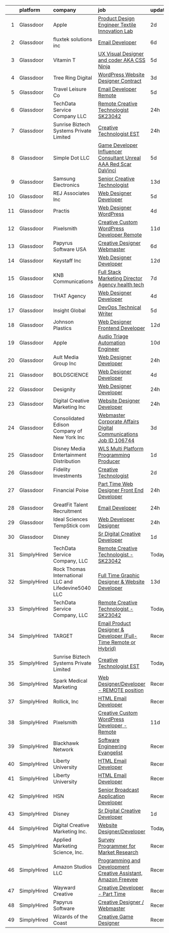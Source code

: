 

|    | platform    | company                                              | job                                                                                                                                                                                                                                                                                                                                                                                                                                                                                                                                                                                                                                                                                                                                                                                                                                                                                                                                                                                                                                                                                                                                                                                                                                                                                                                                                                                                | update_time   | location             |
|---:|:------------|:-----------------------------------------------------|:---------------------------------------------------------------------------------------------------------------------------------------------------------------------------------------------------------------------------------------------------------------------------------------------------------------------------------------------------------------------------------------------------------------------------------------------------------------------------------------------------------------------------------------------------------------------------------------------------------------------------------------------------------------------------------------------------------------------------------------------------------------------------------------------------------------------------------------------------------------------------------------------------------------------------------------------------------------------------------------------------------------------------------------------------------------------------------------------------------------------------------------------------------------------------------------------------------------------------------------------------------------------------------------------------------------------------------------------------------------------------------------------------|:--------------|:---------------------|
|  1 | Glassdoor   | Apple                                                | [Product Design Engineer   Textile Innovation Lab](https://www.glassdoor.com/partner/jobListing.htm?pos=117&ao=1110586&s=58&guid=00000181f136559399dfc14ac821138d&src=GD_JOB_AD&t=SR&vt=w&cs=1_5f612a1a&cb=1657609279385&jobListingId=1007994891359&cpc=654405A9B1E0A9F5&jrtk=3-0-1g7ojcliskhrj801-1g7ojclj9209v000-655906c84dbd23c0--6NYlbfkN0BvKrLyj5gPmtZO9T8euul8TCxuuKNOtzRJOomxnwSEodTz2Bc-sPZlO_uSwsktAejN199eymxu_tQXOQtV7X1dSm_hFoQKsuUpPNW9BPyObVLVdKySlQ33RGzxwlCknth30Ft3J5YLSFiJqFGMI_k4PBZh2wVZwkPN1jszvuG7XmI4Lh9TysUFrXvSVrv9AbGV8iMJaFe5VRIyJFpAviH1UyIR182X90ee85PihX90-APDhOv4stlRroCgx4BRbHJMYbEtoyllSUrqcpltq24oXS0EDPqMACfwvS4N-_-2LG4e0N0DSsl321FDiZ68-S07p3YKx_gTn_qCvbHBrx5ZkC3bIOyeEmINgg0pigGIWNu0ng1LFCbXarZoCqtHRK787IhNXRqieyi1l0bynPrZw1KKzHCof-JIeMRtB3p4VUf5FC-qvxT3SWHfeJsL_F5TVUVUT1rRnbdLlzFTdGwizjShX_Pwu4CKiEkFtDckG8_2yoeMi0NfcKj-TdrEoyMNZdZ0249cuu4W9_p77HMhAyEJIcH5j5k2t_5pIEgAQXUZY9xzsQfmBptFxV0wuezP8KcS4t7eM19nIjsNfENatNwMSMy24KG1vZm4HWjGsbT1uEm5OhytFjgJ9Ivt740V3nZuO_XNmcjZFkN_d2B5vxO0vCnMDngmCW4KhZp_sj3gKtPoxgl965uNvafZ6cbaCiCcoFsi8dpGrI2s4OLkXEbhHmX5rvNjcSckQFbJ_1d-YJMbcjEeH3L_PgaCSyRee1vORj1ectKG49m5cO8Yaxs5EePGt1D5JnzqK2EEhAkLfMYreKr6_KwEFLuQnluolPjGhtetkXJKDgleFPtTTZuQOzJ613UHRi3kuhHV37Dq0s42xDaHZ3EDWwRMjec2kzkGBmKNQ8bE7ZVc2DcuqJKNJjqfgFpea-WXcasZwd9G2rAj2ZOe4ei6jm83QMy9yMmSbGaIko6Qq6XFvqayvI-u1Oi-vyDqV_QtjvhkOw%3D%3D) | 2d            | Cupertino, CA        |
|  2 | Glassdoor   | fluxtek solutions inc                                | [Email Developer](https://www.glassdoor.com/partner/jobListing.htm?pos=127&ao=1136043&s=58&guid=00000181f136559399dfc14ac821138d&src=GD_JOB_AD&t=SR&vt=w&ea=1&cs=1_0e08b35c&cb=1657609279386&jobListingId=1007984862555&jrtk=3-0-1g7ojcliskhrj801-1g7ojclj9209v000-1c6e3ef8f3a17f53-)                                                                                                                                                                                                                                                                                                                                                                                                                                                                                                                                                                                                                                                                                                                                                                                                                                                                                                                                                                                                                                                                                                              | 6d            | Remote               |
|  3 | Glassdoor   | Vitamin T                                            | [UX   Visual Designer and coder  AKA CSS Ninja](https://www.glassdoor.com/partner/jobListing.htm?pos=118&ao=1110586&s=58&guid=00000181f136559399dfc14ac821138d&src=GD_JOB_AD&t=SR&vt=w&cs=1_66e56516&cb=1657609279385&jobListingId=1007987464762&cpc=32EE424DE2B657EB&jrtk=3-0-1g7ojcliskhrj801-1g7ojclj9209v000-3f0e14894e35b251--6NYlbfkN0DMrcEu7yrtATojKJA7cEzGQ3FdRGWLh0CZQInL4ECGI6k5tN82kdM0OKoro5eXmjqOOO5ru_1n2X5zxuE2X1YS5pnR9G64z7-Bwq59lIsFadoTf-yX7T1ABbjuh3qSkVelw3wLbGtG93Mvad99I3DqtaTiIpzwBhzhTmFQbDF5A6hJEzzGbpbEUREBW0MGecYbnuMJtIuFInbSP9JSQ-vX1NxkatZ8z_EsBCPfX1D1FJQMN2A_SQ-5Ktls3xW3Sb7sZyOkthFADBrBUIjm2-vXWJjeEm08ZIqcm0wniErKdzEIWV3gukx5dPv1ngLzO3RmRljFaLbYOUkkAvW6OAToo1QBFZahtL8QFP3EcHjJASpmYXdZh63TY-212nYERvyzH6YmhInSRlrHGnakMMKHDAur7mEkBdP7Vrg21YnhfjVcxjURiX8Qdq58x6pG80pq6LtuKEeXNIzQm8_1F1vUWu4hHcBRRk0%3D)                                                                                                                                                                                                                                                                                                                                                                                                                                                                                                                                                  | 5d            | Remote               |
|  4 | Glassdoor   | Tree Ring Digital                                    | [WordPress Website Designer  Contract ](https://www.glassdoor.com/partner/jobListing.htm?pos=121&ao=1136043&s=58&guid=00000181f136559399dfc14ac821138d&src=GD_JOB_AD&t=SR&vt=w&ea=1&cs=1_b3012841&cb=1657609279386&jobListingId=1007993303108&jrtk=3-0-1g7ojcliskhrj801-1g7ojclj9209v000-ee5a9c7628462801-)                                                                                                                                                                                                                                                                                                                                                                                                                                                                                                                                                                                                                                                                                                                                                                                                                                                                                                                                                                                                                                                                                        | 3d            | Remote               |
|  5 | Glassdoor   | Travel   Leisure Co                                  | [Email Developer   Remote  ](https://www.glassdoor.com/partner/jobListing.htm?pos=125&ao=1136043&s=58&guid=00000181f136559399dfc14ac821138d&src=GD_JOB_AD&t=SR&vt=w&cs=1_67b2fb20&cb=1657609279386&jobListingId=1007987719084&jrtk=3-0-1g7ojcliskhrj801-1g7ojclj9209v000-df45235fbaa2db25-)                                                                                                                                                                                                                                                                                                                                                                                                                                                                                                                                                                                                                                                                                                                                                                                                                                                                                                                                                                                                                                                                                                        | 5d            | Orlando, FL          |
|  6 | Glassdoor   | TechData Service Company  LLC                        | [Remote Creative Technologist   SK23042](https://www.glassdoor.com/partner/jobListing.htm?pos=101&ao=1110586&s=58&guid=00000181f136559399dfc14ac821138d&src=GD_JOB_AD&t=SR&vt=w&ea=1&cs=1_a96546d2&cb=1657609279383&jobListingId=1007998032596&cpc=F45C15D234B746DE&jrtk=3-0-1g7ojcliskhrj801-1g7ojclj9209v000-f9fd7f91f3b4481d--6NYlbfkN0BEhglf0MxXwZyGZJTqBpNnulBGde-Qc7wV3jmkCMUf0PswglgUlXVu9VzF7HqG1x78HJv8awBODvUNoKf_wxIcMRJRo9wwnEjZY0YsNWqR4VAIlsgGXKOsCBzR3ZnTjGg8tUBnCycDezUNdrmrwNJ34mnqe6U6p95eZlmZsCADzrOay-KHJJDijU6fzr-XUtCcl2zzpES1BqEBfyNWW4A5r77fCaftvb47lPZ3x1jyZVW-1qweUXX3ZTSEtKCVrNrrRHbHb_DCr8JDN--JFCASpN0MZPGWSJx4phz7zP6M73ce2p2iOkEkl1gjYQdlR-QpDS0B4w5oMiyGsg_7xFYFXnQN1MoyhC2B-epEW9Im9Ty5RZ6D3HEkCwaPRBrRaFcxDbPqVo29LdbIAkhiyGzTyvilpl2BYSR4OgVrP4dCjy7U5lzK4RU-06wKMjeeCXNjI8cjNoM4gtuVD0J9yL7xoqypJp4ahrjaYZ5LBB3o7mDOP4vDRULeZtunPzmMmeLtz3eEGF9wOA%3D%3D)                                                                                                                                                                                                                                                                                                                                                                                                                                                                                                      | 24h           | Remote               |
|  7 | Glassdoor   | Sunrise Biztech Systems Private Limited              | [Creative Technologist EST](https://www.glassdoor.com/partner/jobListing.htm?pos=103&ao=1110586&s=58&guid=00000181f136559399dfc14ac821138d&src=GD_JOB_AD&t=SR&vt=w&ea=1&cs=1_1bd8fdc9&cb=1657609279383&jobListingId=1007998001893&cpc=F5E96E35A1725171&jrtk=3-0-1g7ojcliskhrj801-1g7ojclj9209v000-79b96319dcde7234--6NYlbfkN0CB5V9pKc9dSiWkDOidb3xEy-kN2PCpaZveSm6yQI6kq-7KBZtckO1rVmn7ljZ2wfIyU0GkdEuaXgSfzgpWZjfONDlAXQT4yGs6KpOUUKTorK1EuKk9NLi_sGeH-GFBJNp7NzYHGeuy2IBAaM1jQCLlLOrvFfEv74K3uyNgIaI_vLHbmh0yE9t44LygoqsGljG1xdp46bd9f0hzBdaVNG81ipl-wobwm4NfR9kwZV2ljdcSPnYhDnxoYlqEu0FNzr40oiY6cqDVI8LyVk88RLVTbIcZrzjTBeo3jvxZ8nEpxqLjw3dKYGahaEHB6GHMGmdeNurH0hoWf-w7_z3BYVN-diUtHLAfdflj8rbeeGwTh53JgkWeUDRkvUdVPCPIqSuvbobKZnrTjxTpLHvtFqgR5L6clbZG9FkRB2RsxiU1yIB97sBAuhczp95XLfg-B0Wt26tmyl1Y0p0NrGlbY29Bw1cfasexsUgh-8n2pRW9rrKOg5Hs8TdnahJE1TwTXPda_5BQGyd8eg%3D%3D)                                                                                                                                                                                                                                                                                                                                                                                                                                                                                                                   | 24h           | Remote               |
|  8 | Glassdoor   | Simple Dot LLC                                       | [Game Developer Influencer   Consultant  Unreal  AAA  Red Scar  DaVinci ](https://www.glassdoor.com/partner/jobListing.htm?pos=110&ao=1110586&s=58&guid=00000181f136559399dfc14ac821138d&src=GD_JOB_AD&t=SR&vt=w&ea=1&cs=1_1136dc3d&cb=1657609279384&jobListingId=1007988169468&cpc=75B6770C194DCF89&jrtk=3-0-1g7ojcliskhrj801-1g7ojclj9209v000-ea5796f865d45b2b--6NYlbfkN0BkSfjZlGN18gGtpPg_86ZemVYx4Wh63Xcamy2Q7-7wZ-kin33G1bwa6GZPxrqSHHz--SXSexNnOl5TpH3iKffomPqSxWywkMvBVfj8_1dHgt1X1sxFsX2CQ3Yp8jeLenVdGl8MCLpVwCP3CBbXsZinkrMGelfkvibICkQIKwvALSEFv-9xIQvqZ2ahKLy97ikfGyQUTKicOyocse3ZIENZ2kPz6R6tIfBn2HiGAMFFJ0JMgyGhUa78xMgGO5vPekXjx7rnhOb0cFDlKMa9XLrW8V8vxBwhZsu6O5Zdu7qj217OoEyTZOaUaa2QhJ5temDxaUUW2KTy53NwZ8OCbgYHj8mJDoHLVzAvcw49qidjTIy94X4EEo2Xb2EeNgoEgDmps5npcoy6Q_Lr7xSITw_AvLAkPNyKvODP-0Dn4YjEQsddbQW9hoIv2jnQOEgLabYYz4ucMRiRfrPq4p5CbCrMNtIhbhgaxbmUmtj4QX5fkwnUGU-g0WkK24o1PC4kmGpoMYWSisBT0GRdL0D8dQNqyPEavfQ6CVf6ttc1qnF_5P6-v0hDyWQb)                                                                                                                                                                                                                                                                                                                                                                                                                                 | 5d            | Remote               |
|  9 | Glassdoor   | Samsung Electronics                                  | [Senior Creative Technologist](https://www.glassdoor.com/partner/jobListing.htm?pos=129&ao=1136043&s=58&guid=00000181f136559399dfc14ac821138d&src=GD_JOB_AD&t=SR&vt=w&cs=1_936f0d4c&cb=1657609279386&jobListingId=1007968494885&jrtk=3-0-1g7ojcliskhrj801-1g7ojclj9209v000-9298f996af1b1bed-)                                                                                                                                                                                                                                                                                                                                                                                                                                                                                                                                                                                                                                                                                                                                                                                                                                                                                                                                                                                                                                                                                                      | 13d           | New York, NY         |
| 10 | Glassdoor   | REJ   Associates  Inc                                | [Web Designer Developer](https://www.glassdoor.com/partner/jobListing.htm?pos=102&ao=1110586&s=58&guid=00000181f136559399dfc14ac821138d&src=GD_JOB_AD&t=SR&vt=w&ea=1&cs=1_558a7bcc&cb=1657609279383&jobListingId=1007988000128&cpc=C5C93DE40C8A001B&jrtk=3-0-1g7ojcliskhrj801-1g7ojclj9209v000-052e4508faa82851--6NYlbfkN0AF_bfm7gzr-f4HtFIOaurJ6VoJjpjfwwjpbPTStdJTja__rm5RFnvmIqP4IgP5Pe_UU-mMrW9psE_3WYuQ8Ej17TjZ_ZnA4Ef1kqQtaP5Yhw0aYQ7OXMBUsZ5R6ikwFO_ZxKqfT8jnjqHckvi7M8tWk6QVmuJpZbrDpHBnb4jmRTPIj_Jz4SB2KbS2xASwIWcO5bkx5RRws9VqFkfGerZpOg8NlOETC8fM-vEjKS9pGAs1iLIf-BjKM-YmG3GtIKOCuRYOzJ7GDROZR7W4ebo0bX0NFbzONB6DRRICX4XuLQwTLb7Rmg3OxbqDfj615ifR_c-Q9gSr28oIkYXXw5-t8cVn4Uh6nOzBq7HVjlkyW_m1FpdL44Q-NOGlt5qn-9PpyaIUcvDu9MaIqlMq2LyJ0Lk6Nlii5FozyxMyLYE3Qlomezvc7kE7qu0y8LeqqAYWA2vZinKTlxg-GKdYRlbhwDtGhaQUtps1KQgnIRsOBWdEk31ES67N_gufCz6mlXo%3D)                                                                                                                                                                                                                                                                                                                                                                                                                                                                                                                                    | 5d            | Fort Meade, MD       |
| 11 | Glassdoor   | Practis                                              | [Web Designer   WordPress](https://www.glassdoor.com/partner/jobListing.htm?pos=104&ao=1110586&s=58&guid=00000181f136559399dfc14ac821138d&src=GD_JOB_AD&t=SR&vt=w&ea=1&cs=1_f2385737&cb=1657609279383&jobListingId=1007989893537&cpc=F0881FB4B112A732&jrtk=3-0-1g7ojcliskhrj801-1g7ojclj9209v000-b83e3ad3f0244a34--6NYlbfkN0CPEiJEzZq4I_K6S6Q9VC1QMfIsI0INZ1UYi7vjgDL48do-bvsq3-GMN3KEosZIajNSI3JzVhNe65qgyXMt7z25L10GIP3zLiv2g09gd65qqfFZ_Py2byReBGzq0Rasw6PkH8gjqqIArsTaBnCQfIq9tYeDe5RkGKuQnPk_XU-t--RW9d9SmnVKmNuTlQyHDE7gvkQlCmv_kKdIcFHxOZLG7ag13CSlm1ogk_t0JwvqQDd50Jc3FXbFCFAzVgxLqgWN5tDRQkvaSkVtq6B2xQHf6O7CgpNHKPbwtnri_LZL0ms7Jcq1qALXhQubjvkfrKMZvsuZxIrrW0rNC0z61tP8DXXPphuF_TmuD95DGgCRpLPwemXvvg7pPaLzfofxkFNaxtlCWlDGPOkOUL0o0qPqs0BQik8NAIqUDGyd4cb49wysfx3neoWtNwhPf8Rq8wjQskwbQRzBd-pprgX_dd_wtI38I3qBlA5gVV-FZcwXPphXKLh1Sdiqhuxy8edoawSH6uTetGPfCQ%3D%3D)                                                                                                                                                                                                                                                                                                                                                                                                                                                                                                                    | 4d            | Charlotte, NC        |
| 12 | Glassdoor   | Pixelsmith                                           | [Creative Custom WordPress Developer   Remote](https://www.glassdoor.com/partner/jobListing.htm?pos=120&ao=1136043&s=58&guid=00000181f136559399dfc14ac821138d&src=GD_JOB_AD&t=SR&vt=w&ea=1&cs=1_fe296a17&cb=1657609279386&jobListingId=1007973883449&jrtk=3-0-1g7ojcliskhrj801-1g7ojclj9209v000-9ace6d2b283665ed-)                                                                                                                                                                                                                                                                                                                                                                                                                                                                                                                                                                                                                                                                                                                                                                                                                                                                                                                                                                                                                                                                                 | 11d           | Remote               |
| 13 | Glassdoor   | Papyrus Software USA                                 | [Creative Designer Webmaster](https://www.glassdoor.com/partner/jobListing.htm?pos=130&ao=1136043&s=58&guid=00000181f136559399dfc14ac821138d&src=GD_JOB_AD&t=SR&vt=w&ea=1&cs=1_ae8c34f8&cb=1657609279386&jobListingId=1007984443702&jrtk=3-0-1g7ojcliskhrj801-1g7ojclj9209v000-afed7fc09b07241a-)                                                                                                                                                                                                                                                                                                                                                                                                                                                                                                                                                                                                                                                                                                                                                                                                                                                                                                                                                                                                                                                                                                  | 6d            | Southlake, TX        |
| 14 | Glassdoor   | Keystaff  Inc                                        | [Web Designer Developer](https://www.glassdoor.com/partner/jobListing.htm?pos=115&ao=1110586&s=58&guid=00000181f136559399dfc14ac821138d&src=GD_JOB_AD&t=SR&vt=w&ea=1&cs=1_b7aba01a&cb=1657609279386&jobListingId=1007970550150&cpc=82B3195DA92CAF92&jrtk=3-0-1g7ojcliskhrj801-1g7ojclj9209v000-6ea883df56a60318--6NYlbfkN0CHgS_wzlMcrvkFSTxOeOhCaeJoE1AOAz6J2tb2UKLBi5qrou3ur_Aur7w2iabos9Zw4ksro9B77gkeFFfNLaGcrMam0SLA7d-J0bQCr2Bh1vTgcjT9DoLMwD6cIQ7F59aCovPcs-BGxGMtJUlgR9kBwTYSgt1_UzXYOJkzocPpI_5WIb05ZvbaKV83zPoSgPu_dbmx8cWTHN431nnA1gVyfNAEdLd5Q3cjnPYdvefFH2qblzy6iDLCUvP3Jm0sUjFjdsoPZt-HsfSFxOjNr_st5z_ZYusfRmYcPmuXY-hm0uyoLu60Ks9N2uCEAXijOD1VLVJhOL4MYq3R7j-PQhM-hcSeTAyAsLmHcBFR_6eZI2kWhXP-FwD3Zrv9xnVDcjs7V2O6h18xzTyw57fzat8PB7GabR4K9JbFnF1wf38YynM1r9acCvNyz2UvikmdmuQNGcCOa2B0WabGXZIIRH4RgcAL37TUZqIREUWcL0xN52ZuiFUsx9O49c8SLQZS1uS5WZSn9onDxw%3D%3D)                                                                                                                                                                                                                                                                                                                                                                                                                                                                                                                      | 12d           | Jupiter, FL          |
| 15 | Glassdoor   | KNB Communications                                   | [Full Stack Marketing Director  Agency  health tech ](https://www.glassdoor.com/partner/jobListing.htm?pos=109&ao=1110586&s=58&guid=00000181f136559399dfc14ac821138d&src=GD_JOB_AD&t=SR&vt=w&ea=1&cs=1_45fb1aff&cb=1657609279384&jobListingId=1007982265289&cpc=D99DB9A39DE67464&jrtk=3-0-1g7ojcliskhrj801-1g7ojclj9209v000-98404997d34288b4--6NYlbfkN0Bzkuy17zoNwKMVjyusHhR7JNYo3SmelKzW8jp1Pa4Tk8SeJt-khgAHW196h0ERZcC_61O7treXuBvJx9McgJUbbBrqHIU6E6_K_u5qjdwkLd4pKiE724KE-2bMp5JnGQt-NgNhl7kdImvuKKICnfnx3S9uv3c5iqGymorm8lTlK_3i64b6MgiD6dMvihb93imjXuR6o3SuuzGi1ZLN1vbzTNWFjtfkkdlO16Whj2uogCsLwTFXj8PlVXlJeTIzL7BMWbuLYc1dkGUOea3pCWAm-BgI2NeUx9ApxFtYVQPE2pf01wik-WQT99qKwFjQePYVf2N0QYfvLmYsP6JeNiz9WuPC0H2R-kMhcXvUtolOTyPzQSzmTmxjqGh0LvZoy9acIXkQgEfOqafKXm9eI-Yk6EtSwvmn7AkbV8EVuAX9b1rWCUV-xNPzC9l0dWqar6zvi-Yy3IOmmNz_s1fkNwAqMjuHU2ZedHVlKp3m-8PDg7LRRaKRnM2rgIFfDckvdIRuYVopGzyvBuVdI7T_A6Bv4wV65Wk3Z1CkXrdGjJwnrA%3D%3D)                                                                                                                                                                                                                                                                                                                                                                                                                                                         | 7d            | Remote               |
| 16 | Glassdoor   | THAT Agency                                          | [Web Designer Developer](https://www.glassdoor.com/partner/jobListing.htm?pos=108&ao=1110586&s=58&guid=00000181f136559399dfc14ac821138d&src=GD_JOB_AD&t=SR&vt=w&ea=1&cs=1_e1ecc397&cb=1657609279384&jobListingId=1007990020797&cpc=CBEBA1A9D941894A&jrtk=3-0-1g7ojcliskhrj801-1g7ojclj9209v000-0c50c41ba30ab75e--6NYlbfkN0CNPXhQHeQmpFLG1zbnVry6FDwS6k36Zx3mOturxRE7VTwd-PHBCgegvK6MSUCpLPNO5VeDiSWy4Jg_X4vF36py9cvxKfHCa3YoYBIzWKw3WHI5I-J9NyizVTVDg5tcklXjn-A-4m5usbuY75GunOoLcnQEC6itfPuGb4uBUW9zcmWdS5i-3rDgLi_VQXhNEa-PtsR_MNUGU5SoPKQDiYd2T9x_t4UqKyEp9jWIzgVHVKLtOvqAm-1IGuvUnvp7_oLXFdIwfciGCrsQ8Hgk3EJqMKrBZZ0IsDrnMDRZocpQfH7S_rvGwYgD6DarA1499KKm48iPZLlOU6RAe7O7Zuz4bPkaPOR3P4PsVQNepPNw5aRdBTab8D8dUWPrtlb2rmOVbrh-zgladAoESC_tCGWmJLyEg6Bs1I6t7Ind9RdfLitiXV-wHhezOQ87VXQ4z9bVQyU0gFw9RdqM6deTNYlel4zdstdaofdx7F8uTYS2HgJu9VTpiR4NBlx6Xs0m7Hc%3D)                                                                                                                                                                                                                                                                                                                                                                                                                                                                                                                                    | 4d            | West Palm Beach, FL  |
| 17 | Glassdoor   | Insight Global                                       | [DevOps Technical Writer](https://www.glassdoor.com/partner/jobListing.htm?pos=119&ao=1110586&s=58&guid=00000181f136559399dfc14ac821138d&src=GD_JOB_AD&t=SR&vt=w&cs=1_f74406d3&cb=1657609279385&jobListingId=1007987145399&cpc=334ABAF5D42DC775&jrtk=3-0-1g7ojcliskhrj801-1g7ojclj9209v000-810e2c1bb0460990--6NYlbfkN0BKkHZu3wF05EeDimN_p6sYpKCMArvwa95YdH7UpkaBCqc7l59ErwqcW1X0QHlaD08q9DVvDy3Njs45Gy-hsVVsYEydis005sMcx0tGl6u7GQ0p9znb3_-Fq6ntS5_cB8wbkvn1CF211J2wTwl2Q6CGSq4p_uVuC5Vr0wprltBaQp2OIwHclZM8bpatF-WTyF1J1t5sXlGyIvJlhsSRntINFXwF4a8yi4gfkQv38nOh_m_BDeXRGw8zad8m1bgRAsflQz8WcjHbPAB38U6hQFOuGOZXDjTeJi4itLuyvrHz2ixisk7aCK3WpcThxIoZzte9LulTUTEM3K44MO5V0i2FBi8ii9XCYTVudpu7bpGwE3m5WMWlG3lTFBF0fH2zoWCmUOJvOeACmNmDe3_OEg-GZi8ZUJJxe_zC6XvYXQ4VmrQwnVdoqy7Qfy0BbO-TGiLwOGzyvHhmrBYLyp3rdDgW2PtC-UYvlBdeyuhNbsYskQ%3D%3D)                                                                                                                                                                                                                                                                                                                                                                                                                                                                                                                                                          | 5d            | Pennington, NJ       |
| 18 | Glassdoor   | Johnson Plastics                                     | [Web Designer   Frontend Developer](https://www.glassdoor.com/partner/jobListing.htm?pos=107&ao=1110586&s=58&guid=00000181f136559399dfc14ac821138d&src=GD_JOB_AD&t=SR&vt=w&ea=1&cs=1_8b49b76e&cb=1657609279384&jobListingId=1007970619173&cpc=AECEB822CA110EBC&jrtk=3-0-1g7ojcliskhrj801-1g7ojclj9209v000-b1669279b77a73d6--6NYlbfkN0BxpP53ILL8GulLJ_NWfVzecCnjI9RptcsvEJd8wgfIdMiCYrY8isFU6RNoQGAHIrZ490JuHdakdZ_XywMj5RyFhNQz2bDuds8_vE3jlgaCeVADWE2EzENuT3Kl1f4FL1TQwScdVYosErEnXPL4g_bLYiv827fyt4FGLCROePbMPwRu51BILGX3N6gMFFmhYv_OYnSBMrjjokDU4RIY9-xiRi1fpi7tt8gkoqCn2LMiO0_YNLbk6S21Z79UhqPaiWDVd7J-8Fz_Xm18afnMXS3cuyq0YGzxlOrPOli42tm-bYSndO0jYESNCPTHKgYH6UbjReHGvHcKn07BKk2YllcvXT7I8uvtrT_Nh-pNm2gQqdETuLUajVUNz-U3CSrnIrvWPQtSJ5rLIG863Pcqu09guFonfWP6v5TSy3NcnIM1kAWC05qOU3XdDkamfaiJYaum0uUba1t11aCAY9vdLNX-gWtVPYZKbQkfQp-CdBdwvIHUJOmY_4-waomfm5ezo1poMDcV7nNq2fRIwRKGx3vM)                                                                                                                                                                                                                                                                                                                                                                                                                                                                                                       | 12d           | Findlay, OH          |
| 19 | Glassdoor   | Apple                                                | [Audio Triage Automation Engineer](https://www.glassdoor.com/partner/jobListing.htm?pos=116&ao=1110586&s=58&guid=00000181f136559399dfc14ac821138d&src=GD_JOB_AD&t=SR&vt=w&cs=1_b1614607&cb=1657609279385&jobListingId=1007978378613&cpc=8795CF9063CD573D&jrtk=3-0-1g7ojcliskhrj801-1g7ojclj9209v000-e657bffb685a97d1--6NYlbfkN0BvKrLyj5gPmtZO9T8euul8TCxuuKNOtzRJOomxnwSEodTz2Bc-sPZlt2Zgji_QUXFPq_gRBnVvJUIolVxN9DNXuYf019LKxu4_e0WQt-zes1F-UIhOD79HrJfXYGvdGhBje4Z4rVh3zINPgt3mS3He3VdbgS2bFhkUiI0-TeQXVOz5jv_enHPKOAp7_edwyCvZ4NsEJhQxdVlalu_MzrSs3u8qAVELZWkwRQ_jq6creUQhudBZsQv3QI7LNlFPzVUbjEp3qDVbIuiFUNs63yeslRBmcc1rmZ-xiOTCYv5-NN27THtqesM2O5rDYwn9hZObADjD4MNIdTb8W5-0KbJRyE65IbKEUCslZIhAYP1Jut93C9HsylydNWTveeh838oTxbsgNFXSrPpF3Ruyhqn2saeO32NSLA1IKCTet9J3zyUcI_fjP66Q-L2Yi9s42rnL1N5v_aVU11fhUerAbHIGFSAy2Ca2poeFxWt-jsxh7HzzmU5lFLPffMrd9lJU-ZsPQg3Z6CLOxkoCP5pDYoo9Ua3MuxrOjqV83yaUZzl1I4vBFRefBMveT4_y53mFc6VN-bIVkD5vicX7GIY0F7-SAEFrgPel2_6FCGRqs4Pd9CzMkEkYGENdQg-yQ83UWz-yaWZTYuspqpWkYX9TzDXbjIbsA33qHt6FnMxQTMLwHOH0A7Llyya_BhHZalbkn8P-0cVNcqWdmjpymbWl2R8kQlt-ycv0FZBUbwUh5J5KNCLlza4F0w1m2iiG6ujkRuQ3lbKHz120co1MSGfdkLPHGtLS7pqaK3QpOTDRuGGmfGTX8H9QR5Z2LYIZpWMCZ-q2vt5O9eXiGn5td4awT7Qycyrh5qUI_rJ7olRag-KF4sp4mujJYofXu9ww8z24uu3SkWxllbFv7aEKbn6-7IY-OZbSZPMsRV5RxrweM-ztwyQRtcsv4UxEspOO0b88VkpM5jLICtgCm1GxjQdI5gPt)                                             | 10d           | Cupertino, CA        |
| 20 | Glassdoor   | Ault Media Group  Inc                                | [Web Designer Developer](https://www.glassdoor.com/partner/jobListing.htm?pos=111&ao=1110586&s=58&guid=00000181f136559399dfc14ac821138d&src=GD_JOB_AD&t=SR&vt=w&ea=1&cs=1_193dab78&cb=1657609279385&jobListingId=1007997941053&cpc=F7A2269C793D5877&jrtk=3-0-1g7ojcliskhrj801-1g7ojclj9209v000-577259ddd1dad385--6NYlbfkN0DWtRa9NJfjQIs4MWRRqD4F41esfMsK79cV24t80VXfzUKS46AXk09jQOiBJrg8ArEq4InMTyQSQEyDpHxuoE0-f8I-JPxV1STs2eZl-esMO16atqs7DhwNLvWvDCCSrEzkStaCOuNrV1vJblcA2pSFwSMFVkt2SmvAltjpDk7px7JFm38wdu58EXRDTvg_EHAjyrndd8AQ5DVePisTptZ6OdGZV_PXdIwrKzj4Yscd4a_A9fRtzC1_8zjQS6eSIa0ZuRNSJeY2jwvjlG0SNLGUVJ2UdSwpMQJYFiSH7nEgNvOwYHWJg0z7WdbnBK-o-8qnX-wJdO59cJUbCW1iBEKYpH5Fab1l1WdyawyvGzf6qka1PojwxDaI9ooa2uZj3yJPX1NtvShn1WtsXiRSkUATdIeL62OcgRN66dtsH0F87PPLuEPXVhP_HugBhXS4oTMKwz4AJ633y4_SwP3xG0Tx5LywLeCE2SikM8jNM-YEUaRMOBNxTxG6drfyI4EMx4E%3D)                                                                                                                                                                                                                                                                                                                                                                                                                                                                                                                                    | 24h           | Los Angeles, CA      |
| 21 | Glassdoor   | BOLDSCIENCE                                          | [Web Designer Developer](https://www.glassdoor.com/partner/jobListing.htm?pos=126&ao=1136043&s=58&guid=00000181f136559399dfc14ac821138d&src=GD_JOB_AD&t=SR&vt=w&ea=1&cs=1_d5edda18&cb=1657609279386&jobListingId=1007990262833&jrtk=3-0-1g7ojcliskhrj801-1g7ojclj9209v000-9b582723f68ecd53-)                                                                                                                                                                                                                                                                                                                                                                                                                                                                                                                                                                                                                                                                                                                                                                                                                                                                                                                                                                                                                                                                                                       | 4d            | Remote               |
| 22 | Glassdoor   | Designity                                            | [Web Designer Developer](https://www.glassdoor.com/partner/jobListing.htm?pos=122&ao=1136043&s=58&guid=00000181f136559399dfc14ac821138d&src=GD_JOB_AD&t=SR&vt=w&ea=1&cs=1_b0f7d211&cb=1657609279386&jobListingId=1007998466809&jrtk=3-0-1g7ojcliskhrj801-1g7ojclj9209v000-fc6ec18e8a88a8bc-)                                                                                                                                                                                                                                                                                                                                                                                                                                                                                                                                                                                                                                                                                                                                                                                                                                                                                                                                                                                                                                                                                                       | 24h           | Remote               |
| 23 | Glassdoor   | Digital Creative Marketing Inc                       | [Website Designer Developer](https://www.glassdoor.com/partner/jobListing.htm?pos=124&ao=1136043&s=58&guid=00000181f136559399dfc14ac821138d&src=GD_JOB_AD&t=SR&vt=w&ea=1&cs=1_442a2755&cb=1657609279386&jobListingId=1007998811577&jrtk=3-0-1g7ojcliskhrj801-1g7ojclj9209v000-0b70659d2191e1a0-)                                                                                                                                                                                                                                                                                                                                                                                                                                                                                                                                                                                                                                                                                                                                                                                                                                                                                                                                                                                                                                                                                                   | 24h           | Remote               |
| 24 | Glassdoor   | Consolidated Edison Company of New York  Inc         | [Webmaster  Corporate Affairs Digital Communications Job ID  106744](https://www.glassdoor.com/partner/jobListing.htm?pos=105&ao=1110586&s=58&guid=00000181f136559399dfc14ac821138d&src=GD_JOB_AD&t=SR&vt=w&ea=1&cs=1_cd56a9e2&cb=1657609279383&jobListingId=1007992531178&cpc=63E4514951618C5C&jrtk=3-0-1g7ojcliskhrj801-1g7ojclj9209v000-61243dc3bc80d09d--6NYlbfkN0DAGtXxJq4ifnMqGPxfLFKEBklv6ysVHPdhOHnfUGcu7gb8r8ggcmCZ-8VvbWisCXkLo4fnVpxvfu5FtQcBf4_1svyjZdgVDZ916k1WmTtLUmG-83BphqwOFbkQWJiV7I_qTbFKK3eYw_13JhTVD_GTHgXBYKC6WrpW8MusSrpFCroyeQW1SDWcv8VxbfUNS6Z7JXPlwJOlp8ibSiuJu9y9AunRLUadGvTNLAnGr_dBGeNCRfApDbwpzwFofmNu-sOkB62B2Tm9DUFtLVDpes6fK9MpUVmz6xRfnqqLB19SeHjA2oQPKIB66wfGK9I17HkYLdle2n_GWFZK1n2_M3zXG51QG068E4N96kLAN9VpHXmpA5b6YF7rp2lUer9HHnjs_rYOBoV1tUo_MOAXrBRuDZFU6qPkPK7QDSQ4g5o6dcDr898m-vayNqbJBdy_MjN0d4KGzoPQlcVWcjiTLWzGnQce2P7W41fM-EtRr2HDdNaYzUwmRWcZRPgzbLjMTqQ%3D)                                                                                                                                                                                                                                                                                                                                                                                                                                                                                        | 3d            | New York, NY         |
| 25 | Glassdoor   | Disney Media   Entertainment Distribution            | [WLS  Multi Platform Programming Producer](https://www.glassdoor.com/partner/jobListing.htm?pos=113&ao=1110586&s=58&guid=00000181f136559399dfc14ac821138d&src=GD_JOB_AD&t=SR&vt=w&cs=1_cd5b4a97&cb=1657609279384&jobListingId=1007995757222&cpc=9C2286EA3771AAF6&jrtk=3-0-1g7ojcliskhrj801-1g7ojclj9209v000-59ca87a94b55e84c--6NYlbfkN0DAFTyt7pbDCC2JPO79CSdi1dIb81yjczP5qsKcZIxgiYm3-7g-689UvJS8MdHcuGPU5agpH_itV5h1gPqX1u6IHNFlMKxsxuteZYkg_OJJQjsypg8bRrlr_DO4tnVeSr8OGm2LBmOG0epOBVuaZaZLZmgvqp7Goi1h_8ACdefZUeDb02zoMoyAz1pbotZEdGcidTZqDOR5hY-28tMnvLtmJDzis2WpYOZDjqdd8VOOE50o_viGNb0TuJIZ4g33ArZhpRjzAeXQdRNbCYp4NAdoDvR3wv0LfwUoppZqj8yx83c7Dulb5U29aEp_hJoJHT_EhkYFYpPON7_avuXYJvrSnrA_VTYbv5gPmLEQKhzi_O9zXkotfdXwZXtsbRz7tFpEgvXzjBYt0fijr9o2sXQq_f586h2U3nMKbRyHz0t2j7329Y1P5eAG-dGkbw-cgB8%3D)                                                                                                                                                                                                                                                                                                                                                                                                                                                                                                                                                                                       | 1d            | Chicago, IL          |
| 26 | Glassdoor   | Fidelity Investments                                 | [Creative Technologist](https://www.glassdoor.com/partner/jobListing.htm?pos=128&ao=1136043&s=58&guid=00000181f136559399dfc14ac821138d&src=GD_JOB_AD&t=SR&vt=w&cs=1_df3405f8&cb=1657609279386&jobListingId=1007994185960&jrtk=3-0-1g7ojcliskhrj801-1g7ojclj9209v000-6fb7f121fb734c78-)                                                                                                                                                                                                                                                                                                                                                                                                                                                                                                                                                                                                                                                                                                                                                                                                                                                                                                                                                                                                                                                                                                             | 2d            | Boston, MA           |
| 27 | Glassdoor   | Financial Poise                                      | [Part Time Web Designer Front End Developer](https://www.glassdoor.com/partner/jobListing.htm?pos=123&ao=1136043&s=58&guid=00000181f136559399dfc14ac821138d&src=GD_JOB_AD&t=SR&vt=w&ea=1&cs=1_2761b37f&cb=1657609279386&jobListingId=1007998641498&jrtk=3-0-1g7ojcliskhrj801-1g7ojclj9209v000-d45f915ba0420bf3-)                                                                                                                                                                                                                                                                                                                                                                                                                                                                                                                                                                                                                                                                                                                                                                                                                                                                                                                                                                                                                                                                                   | 24h           | Remote               |
| 28 | Glassdoor   | GreatFit Talent Recruitment                          | [Email Developer](https://www.glassdoor.com/partner/jobListing.htm?pos=106&ao=1110586&s=58&guid=00000181f136559399dfc14ac821138d&src=GD_JOB_AD&t=SR&vt=w&ea=1&cs=1_6e22743f&cb=1657609279384&jobListingId=1007998498308&cpc=F45C15D234B746DE&jrtk=3-0-1g7ojcliskhrj801-1g7ojclj9209v000-ad2c5ca1dd37697b--6NYlbfkN0DJWqqm2hrBU3XjDdG3C1Q8in-D3XVnB4gjQejlnViqOmUV0DO1tLRBZI6XVCEqss_L9HfgSceAzh39AI0pDJvlNH5NBsnBIi0VL3pRiH67g1UUKXLAHeWVQuQJEa6L_ygi8OPcXMJYrMzMbrJFB8s4sB4jy2c7UL72n80Hu8ZZT1-9CUr3dGd7GOg_6Zuc2DKKS3rvcf_i_ywE9l0kRZAEqkFhxn-mAFvdKBZRBC4akwl5IdnDYig_hu82oQnT8rPFjmuhjJNlkvzI2hzY9GgkITDd8r28v9zJE16fKQ85gkVhvUFLj3nfdWCuyMSFM88x_yGgpdRVyAkS8o9IP1HOjbuaGlxPGyeur4fCUooXOTYzbgVPgy9r9saQjtGuLrXEGCmNMdsZrGVNuY32nzo8HoNo6L31ZuUIqX5QCqo5YaY699zalB528QHwtcHsUuBupsQBtFho1KqJTNbbOl27tSHlgzAuh8Dhwh9ZkDBdUKbpJW3t7As5LCsdgbUO_rmHr4vN56-jlQ%3D%3D)                                                                                                                                                                                                                                                                                                                                                                                                                                                                                                                             | 24h           | Remote               |
| 29 | Glassdoor   | Ideal Sciences  TempStick com                        | [Web Developer Designer](https://www.glassdoor.com/partner/jobListing.htm?pos=112&ao=1110586&s=58&guid=00000181f136559399dfc14ac821138d&src=GD_JOB_AD&t=SR&vt=w&ea=1&cs=1_29eea71b&cb=1657609279385&jobListingId=1007998462749&cpc=65CC663E25211861&jrtk=3-0-1g7ojcliskhrj801-1g7ojclj9209v000-0992c1ed5cbee973--6NYlbfkN0AuAjYKnBHsdkcMxrD7ZJITXxV72vImVt5xOyKRJQecNHkeJhImC_lTcqBpEQXS79OHG8Ta7aoaGb12piLdB1tQ6L9zMuY3X08iry-xT2tBiZQ3EqFm2HsXXN97-048AHCRi_SPgKJH3KgoNRNbE8AdhHZCI9o3OvRP8rAF4KuQzGDCNJ8JAqDMIIkYKT5v90eObrCpPl3mGThYO_du4giwgB4IjiRRhgbcGloydj6yXdVu174-FrU6q3MpYM81234h83l70g5bFVg_RJ0CbWuIgQQXwIDBtk0OPhdF3iXlZ9ZsUBjihlvn7VG6VsPEp0sLCly_WYYsb1MAruw25GvE_vv1IQZFl3G1RRJQ_B0LqNz-8PrVXjVTd7pbpRlgZD6Lxs8Thx2Cl-Yuwfi8TzkUCKJvKiicXhCIHlyoaycNwUOvXbts5iStV9JKr3ar3Y1T0YbOSD9M8LdY3TINVFMj0MR-oZZwMSOO5WkUq2QCabDE4tKjesnzMnxTJi0rH4k%3D)                                                                                                                                                                                                                                                                                                                                                                                                                                                                                                                                    | 24h           | Bountiful, UT        |
| 30 | Glassdoor   | Disney                                               | [Sr Digital Creative Developer](https://www.glassdoor.com/partner/jobListing.htm?pos=114&ao=1110586&s=58&guid=00000181f136559399dfc14ac821138d&src=GD_JOB_AD&t=SR&vt=w&cs=1_5167c295&cb=1657609279385&jobListingId=1007995810686&cpc=AC285F3A3ECA6BB0&jrtk=3-0-1g7ojcliskhrj801-1g7ojclj9209v000-83ddbb9cd2b5b422--6NYlbfkN0DAFTyt7pbDCC2JPO79CSdi1dIb81yjczP5qsKcZIxgiRd1qisRd4re16D_VG3-wzUWs9OwoP3tNN4oYApUHG7NENYlulAqpdJJkGwsxaLf20ho3sGcSmqxFo1FT9Wa9vguKC9EgKgIkz_K6L0hQ9rxgDRJRrF7ST3V_uKg1A094cCIiChzrxvzpJ8w-cZaxzeIfJDhV2mgqdB71-p7yZiW8Dcs9DHi3hnWNvsyOjT9KG1GeafFdoaR0vhQ66n8rlK5OOTsz5jVlFPWbyCDzEJnRWpt4YG4LrZDYJ6-UaHNuDHOdiAh5y9VMYWL3qTM-SDmkoBKS2Kd1abXnFN6tTFGcIeaRMJr_cQqiI83vC_JlBV43alcLv10uuHoCN7THJxNEZBelxEBZR_kHV6XR0q0FygfZhB0X7l0ML2QbAHm9BZK9uFHohpu4fPOjEiF-QYesiCwcBR8Gg%3D%3D)                                                                                                                                                                                                                                                                                                                                                                                                                                                                                                                                                                                    | 1d            | Atlanta, GA          |
| 31 | SimplyHired | TechData Service Company, LLC                        | [Remote Creative Technologist - SK23042](https://www.simplyhired.com/job/9YmR5JAmd48BxsuPTT2aZ92o0yZbndERxSO6avmn78ZGhew5qSbKAg?q=creative+programmer)                                                                                                                                                                                                                                                                                                                                                                                                                                                                                                                                                                                                                                                                                                                                                                                                                                                                                                                                                                                                                                                                                                                                                                                                                                             | Today         | Remote               |
| 32 | SimplyHired | Rock Thomas International LLC and Lifedevine5040 LLC | [Full Time Graphic Designer & Website Developer](https://www.simplyhired.com/job/Vb3fDQ7-qsZn7_2XacWsaomusZQ-m7PW2-kDmu9m99nclW5rEX1XWA?q=creative+programmer)                                                                                                                                                                                                                                                                                                                                                                                                                                                                                                                                                                                                                                                                                                                                                                                                                                                                                                                                                                                                                                                                                                                                                                                                                                     | 13d           | Phoenix, AZ          |
| 33 | SimplyHired | TechData Service Company, LLC                        | [Remote Creative Technologist - SK23042](https://www.simplyhired.com/job/9YmR5JAmd48BxsuPTT2aZ92o0yZbndERxSO6avmn78ZGhew5qSbKAg?q=creative+programmer)                                                                                                                                                                                                                                                                                                                                                                                                                                                                                                                                                                                                                                                                                                                                                                                                                                                                                                                                                                                                                                                                                                                                                                                                                                             | Today         | Remote               |
| 34 | SimplyHired | TARGET                                               | [Email Product Designer & Developer (Full-Time Remote or Hybrid)](https://www.simplyhired.com/job/ck66o6XmBNf0qi6-sQ2PAFWx8AHpTrpIaRilIQJFRdEMo_NF_6Gw-w?q=creative+programmer)                                                                                                                                                                                                                                                                                                                                                                                                                                                                                                                                                                                                                                                                                                                                                                                                                                                                                                                                                                                                                                                                                                                                                                                                                    | Recently      | Minneapolis, MN      |
| 35 | SimplyHired | Sunrise Biztech Systems Private Limited              | [Creative Technologist EST](https://www.simplyhired.com/job/Gq93aKMIe1zj5kyefrdfa1UmGgQZu2ldZyUue1jVNESu1mybs_v2LA?q=creative+programmer)                                                                                                                                                                                                                                                                                                                                                                                                                                                                                                                                                                                                                                                                                                                                                                                                                                                                                                                                                                                                                                                                                                                                                                                                                                                          | Today         | Remote               |
| 36 | SimplyHired | Spark Medical Marketing                              | [Web Designer/Developer - REMOTE position](https://www.simplyhired.com/job/GuliR0XO_NeAtyAKDg4CEZHB3ggiKGO7WGmamSrwcPxu6vDt4drqVA?q=creative+programmer)                                                                                                                                                                                                                                                                                                                                                                                                                                                                                                                                                                                                                                                                                                                                                                                                                                                                                                                                                                                                                                                                                                                                                                                                                                           | Recently      | Remote               |
| 37 | SimplyHired | Rollick, Inc                                         | [HTML Email Developer](https://www.simplyhired.com/job/XOBvr-FPlcbrKDU6fwn7cySQFiXUBT59WK26gB6UhBDl1ROl_YjQ4g?q=creative+programmer)                                                                                                                                                                                                                                                                                                                                                                                                                                                                                                                                                                                                                                                                                                                                                                                                                                                                                                                                                                                                                                                                                                                                                                                                                                                               | Recently      | Remote               |
| 38 | SimplyHired | Pixelsmith                                           | [Creative Custom WordPress Developer - Remote](https://www.simplyhired.com/job/CSMe5ZOiD_hcyiyf1R0d0crfmboeiyB266PClwOQXhmqnPgx6T0RvA?q=creative+programmer)                                                                                                                                                                                                                                                                                                                                                                                                                                                                                                                                                                                                                                                                                                                                                                                                                                                                                                                                                                                                                                                                                                                                                                                                                                       | 11d           | Remote               |
| 39 | SimplyHired | Blackhawk Network                                    | [Software Engineering Evangelist](https://www.simplyhired.com/job/nRYwvqBjIXpAJ0WD0GpV7MmLGEu1oK_iVLUGRQfl3uigmrpjbCXKXA?q=creative+programmer)                                                                                                                                                                                                                                                                                                                                                                                                                                                                                                                                                                                                                                                                                                                                                                                                                                                                                                                                                                                                                                                                                                                                                                                                                                                    | Recently      | Pleasanton, CA       |
| 40 | SimplyHired | Liberty University                                   | [HTML Email Developer](https://www.simplyhired.com/job/eiuqa-nYZj4HuvTLRRJ7baHagOVr6te1yaP0tpWemQUOxM68dGFAMQ?q=creative+programmer)                                                                                                                                                                                                                                                                                                                                                                                                                                                                                                                                                                                                                                                                                                                                                                                                                                                                                                                                                                                                                                                                                                                                                                                                                                                               | Recently      | Remote               |
| 41 | SimplyHired | Liberty University                                   | [HTML Email Developer](https://www.simplyhired.com/job/eiuqa-nYZj4HuvTLRRJ7baHagOVr6te1yaP0tpWemQUOxM68dGFAMQ?q=creative+programmer)                                                                                                                                                                                                                                                                                                                                                                                                                                                                                                                                                                                                                                                                                                                                                                                                                                                                                                                                                                                                                                                                                                                                                                                                                                                               | Recently      | Remote +1 location   |
| 42 | SimplyHired | HSN                                                  | [Senior Broadcast Application Developer](https://www.simplyhired.com/job/l5Iont4S6BsiyCZ7wcL0mjV7SCryH52Fi524bwGJ3Wwd1j8D_8Om8Q?q=creative+programmer)                                                                                                                                                                                                                                                                                                                                                                                                                                                                                                                                                                                                                                                                                                                                                                                                                                                                                                                                                                                                                                                                                                                                                                                                                                             | Recently      | Saint Petersburg, FL |
| 43 | SimplyHired | Disney                                               | [Sr Digital Creative Developer](https://www.simplyhired.com/job/bI-JLBtvT19CPXiiElv8K0RIRVIdo5e-NWtObUIOjh6Sv6rL2KChoQ?q=creative+programmer)                                                                                                                                                                                                                                                                                                                                                                                                                                                                                                                                                                                                                                                                                                                                                                                                                                                                                                                                                                                                                                                                                                                                                                                                                                                      | 1d            | Dallas, TX           |
| 44 | SimplyHired | Digital Creative Marketing Inc.                      | [Website Designer/Developer](https://www.simplyhired.com/job/mwzCQiafs14m6cQbDwZzfwF-FTXvluq1WFCikNRmcLcFPDrRpgHdCA?q=creative+programmer)                                                                                                                                                                                                                                                                                                                                                                                                                                                                                                                                                                                                                                                                                                                                                                                                                                                                                                                                                                                                                                                                                                                                                                                                                                                         | Today         | Remote               |
| 45 | SimplyHired | Applied Marketing Science, Inc.                      | [Survey Programmer for Market Research](https://www.simplyhired.com/job/A-Bxwez-c3OfhmtcPfwFC6Q5KsD0jWKy09UygvSoEK4mjMGB6MQ_nA?q=creative+programmer)                                                                                                                                                                                                                                                                                                                                                                                                                                                                                                                                                                                                                                                                                                                                                                                                                                                                                                                                                                                                                                                                                                                                                                                                                                              | Recently      | Remote               |
| 46 | SimplyHired | Amazon Studios LLC                                   | [Programming and Development Creative Assistant, Amazon Freevee](https://www.simplyhired.com/job/yNrk7mYjKYOjOL7KBmBdthCLJliSBuCoIVG9OrZuTeL4gU1eXnAnBw?q=creative+programmer)                                                                                                                                                                                                                                                                                                                                                                                                                                                                                                                                                                                                                                                                                                                                                                                                                                                                                                                                                                                                                                                                                                                                                                                                                     | Recently      | Culver City, CA      |
| 47 | SimplyHired | Wayward Creative                                     | [Creative Developer - Part Time](https://www.simplyhired.com/job/q3vrO9Z4pUIh14VjHVVllHF_ysh9GzkcpvNoMHlALIW8clhPPytz-Q?q=creative+programmer)                                                                                                                                                                                                                                                                                                                                                                                                                                                                                                                                                                                                                                                                                                                                                                                                                                                                                                                                                                                                                                                                                                                                                                                                                                                     | Recently      | Remote               |
| 48 | SimplyHired | Papyrus Software                                     | [Creative Designer / Webmaster](https://www.simplyhired.com/job/epn4EeMXxxXbEsItJoBsygWYpPUXjML_NGzAIezAShrcXbzU548hFA?q=creative+programmer)                                                                                                                                                                                                                                                                                                                                                                                                                                                                                                                                                                                                                                                                                                                                                                                                                                                                                                                                                                                                                                                                                                                                                                                                                                                      | Recently      | Southlake, TX        |
| 49 | SimplyHired | Wizards of the Coast                                 | [Creative Game Designer](https://www.simplyhired.com/job/3U5NPAcld9zZ3VOc-NItCD-NzNvgqaZqPjmcmGZRZsaeN5WygOP2eA?q=creative+programmer)                                                                                                                                                                                                                                                                                                                                                                                                                                                                                                                                                                                                                                                                                                                                                                                                                                                                                                                                                                                                                                                                                                                                                                                                                                                             | Recently      | Renton, WA           |